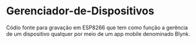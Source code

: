 # Gerenciador-de-Dispositivos
Códio fonte para gravação em ESP8266 que tem como função a gerência de um dispositivo qualquer por meio de um app mobile denominado Blynk.
